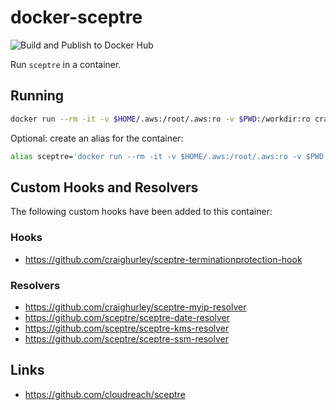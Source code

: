 # docker-sceptre

![Build and Publish to Docker Hub](https://github.com/craighurley/docker-sceptre/workflows/Build%20and%20Publish%20to%20Docker%20Hub/badge.svg)

Run `sceptre` in a container.

## Running

```sh
docker run --rm -it -v $HOME/.aws:/root/.aws:ro -v $PWD:/workdir:ro craighurley/sceptre
```

Optional: create an alias for the container:

```sh
alias sceptre='docker run --rm -it -v $HOME/.aws:/root/.aws:ro -v $PWD:/workdir:ro craighurley/sceptre'
```

## Custom Hooks and Resolvers

The following custom hooks have been added to this container:

### Hooks

- <https://github.com/craighurley/sceptre-terminationprotection-hook>

### Resolvers

- <https://github.com/craighurley/sceptre-myip-resolver>
- <https://github.com/sceptre/sceptre-date-resolver>
- <https://github.com/sceptre/sceptre-kms-resolver>
- <https://github.com/sceptre/sceptre-ssm-resolver>

## Links

- <https://github.com/cloudreach/sceptre>
